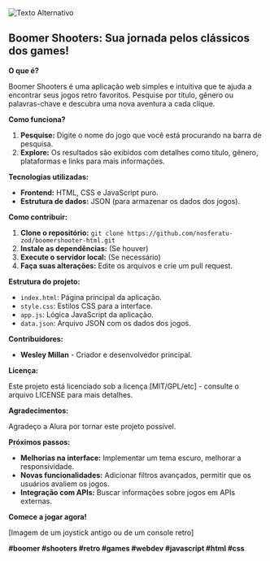 <img src="https://media4.giphy.com/media/v1.Y2lkPTc5MGI3NjExYmFlMTEzc2F6dHo2NmNmZzY1dXhqNGV4dzllMXZ2aWsxeGMzcDhwMCZlcD12MV9pbnRlcm5hbF9naWZfYnlfaWQmY3Q9Zw/xidIeiCtql247U3ngA/giphy.webp" alt="Texto Alternativo">

## Boomer Shooters: Sua jornada pelos clássicos dos games!

**O que é?**

Boomer Shooters é uma aplicação web simples e intuitiva que te ajuda a encontrar seus jogos retro favoritos. Pesquise por título, gênero ou palavras-chave e descubra uma nova aventura a cada clique.

**Como funciona?**

1. **Pesquise:** Digite o nome do jogo que você está procurando na barra de pesquisa.
2. **Explore:** Os resultados são exibidos com detalhes como título, gênero, plataformas e links para mais informações.

**Tecnologias utilizadas:**

* **Frontend:** HTML, CSS e JavaScript puro.
* **Estrutura de dados:** JSON (para armazenar os dados dos jogos).

**Como contribuir:**

1. **Clone o repositório:** `git clone https://github.com/nosferatu-zod/boomershooter-html.git`
2. **Instale as dependências:** (Se houver)
3. **Execute o servidor local:** (Se necessário)
4. **Faça suas alterações:** Edite os arquivos e crie um pull request.

**Estrutura do projeto:**

* `index.html`: Página principal da aplicação.
* `style.css`: Estilos CSS para a interface.
* `app.js`: Lógica JavaScript da aplicação.
* `data.json`: Arquivo JSON com os dados dos jogos.

**Contribuidores:**

* **Wesley Millan** - Criador e desenvolvedor principal.

**Licença:**

Este projeto está licenciado sob a licença [MIT/GPL/etc] - consulte o arquivo LICENSE para mais detalhes.

**Agradecimentos:**

Agradeço a Alura por tornar este projeto possível.

**Próximos passos:**

* **Melhorias na interface:** Implementar um tema escuro, melhorar a responsividade.
* **Novas funcionalidades:** Adicionar filtros avançados, permitir que os usuários avaliem os jogos.
* **Integração com APIs:** Buscar informações sobre jogos em APIs externas.

**Comece a jogar agora!**

[Imagem de um joystick antigo ou de um console retro]

**#boomer #shooters #retro #games #webdev #javascript #html #css**
